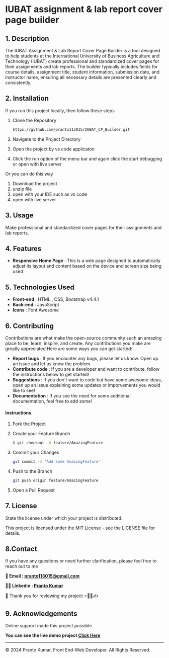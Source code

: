 # IUBAT assignment & lab report cover page builder 

## 1. Description

The IUBAT Assignment & Lab Report Cover Page Builder is a tool designed to help students at the International University of Business Agriculture and Technology (IUBAT) create professional and standardized cover pages for their assignments and lab reports. The builder typically includes fields for course details, assignment title, student information, submission date, and instructor name, ensuring all necessary details are presented clearly and consistently.


## 2. Installation

If you run this project locally, then follow these steps

1. Clone the Repository

   ```sh
   https://github.com/pranto113015/IUBAT_CP_Builder.git
   ```

2. Navigate to the Project Directory
3. Open the project by vs code applicaton
4. Click the run option of the menu bar and again click the start debugging or open with live server

Or you can do this way

1. Download the project
2. unzip file
3. open with your IDE such as vs code
4. open with live server

## 3. Usage

Make professional and standardized cover pages for their assignments and lab reports.

## 4. Features 
- **Responsive Home Page** : This is a web page designed to automatically adjust its layout and content based on the device and screen size being used

## 5. Technologies Used
- **Front-end** : HTML , CSS, Bootstrap v4.4.1
- **Back-end** : JavaScript
- **Icons** : Font Awesome


## 6. Contributing

Contributions are what make the open-source community such an amazing place to be, learn, inspire, and create. Any contributions you make are greatly appreciated.Here are some ways you can get started:

- **Report bugs** : If you encounter any bugs, please let us know. Open up an issue and let us know the problem.
- **Contribute code** : If you are a developer and want to contribute, follow the instructions below to get started!
- **Suggestions** : If you don't want to code but have some awesome ideas, open up an issue explaining some updates or imporvements you would like to see!
- **Documentation** : If you see the need for some additional documentation, feel free to add some!

#### Instructions

1. Fork the Project
2. Create your Feature Branch

   ```sh
   $ git checkout -b feature/AmazingFeature
   ```

3. Commit your Changes

   ```sh
   git commit -m 'Add some AmazingFeature'
   ```

4. Push to the Branch
   ```sh
   git push origin feature/AmazingFeature
   ```
5. Open a Pull Request

## 7. License

State the license under which your project is distributed.

This project is licensed under the MIT License - see the LICENSE file for details.

## 8.Contact

If you have any questions or need further clarification, please feel free to reach out to me

**💌 Email : pranto113015@gmail.com**

**🕵️‍♂️ Linkedin : [Pranto Kumar](https://www.linkedin.com/in/pranto-kumar-a326801b3/)**

💙 Thank you for reviewing my project ⭐👨‍💻✍

## 9. Acknowledgements

Online support made this project possible.

**You can see the live demo project [Click Here](https://pranto113015.github.io/IUBAT_CP_Builder/)**

- - - 
© 2024 Pranto Kumar, Front End-Web Developer. All Rights Reserved.